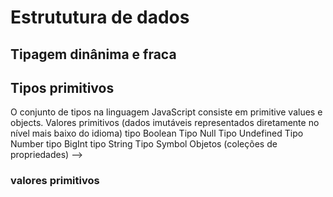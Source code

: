 # Estrututura de dados 


## Tipagem dinânima e fraca 

## Tipos primitivos

<!-->
O conjunto de tipos na linguagem JavaScript consiste em primitive values e objects.
Valores primitivos (dados imutáveis representados diretamente no nível mais baixo do idioma)
tipo Boolean
Tipo Null
Tipo Undefined
Tipo Number
tipo BigInt
tipo String
Tipo Symbol
Objetos (coleções de propriedades) -->

### valores primitivos

<!--
Todos os tipos, exceto objetos, definem valores imutáveis (ou seja, valores que não podem ser alterados). Por exemplo, Strings são imutáveis. Referimo-nos a valores desses tipos como "valores primitivos".

Tipo Boolean
Boolean representa uma entidade lógica e pode ter dois valores: true e false. Consulte Boolean e Boolean para obter mais detalhes.

Tipo Null
O tipo Null tem exatamente um valor: null. Consulte null e Null para obter mais detalhes.

Tipo Undefined
Uma variável que não recebeu um valor tem o valor undefined. Consulte undefined e Undefined para mais detalhes.

Tipos numéricos
ECMAScript tem dois tipos numéricos integrados: Number e BigInt — junto com o valor relacionado NaN. 

Tipo Number
O tipo Number é um valor IEEE 754 de formato binário de 64 bits de precisão dupla. É capaz de armazenar números de ponto flutuante positivos entre 2^-1074 (Number.MIN_VALUE) e 2^1024 (Number.MAX_VALUE), bem como números de ponto flutuante negativos entre -(2^-1074) e -(2^1024), mas só pode armazenar com segurança inteiros no intervalo -(2^53 − 1) (Number.MIN_SAFE_INTEGER) para 2^53 − 1 (Number.MAX_SAFE_INTEGER). -->